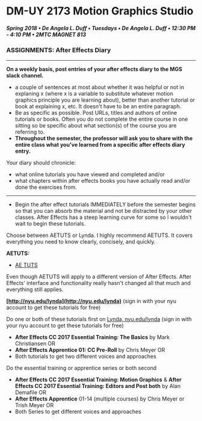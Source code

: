 # DM-UY 2173 Motion Graphics Studio

##### Spring 2018 • De Angela L. Duff • Tuesdays • De Angela L. Duff • 12:30 PM - 4:10 PM • 2MTC MAGNET 813

### ASSIGNMENTS: After Effects Diary
 ---

**On a weekly basis, post entries of your after effects diary to the MGS slack channel.** 
* a couple of sentences at most about whether it was helpful or not in explaning x (where x is a variable to substitute whatever motion graphics principle you are learning about), better than another tutorial or book at explaining x, etc. It doesn't have to be an entire paragraph.
* Be as specific as possible. Post URLs, titles and authors of online tutorials or books. Often you do not complete the entire course in one sitting so be specific about what section(s) of the course you are referring to.
* **Throughout the semester, the professor will ask you to share with the entire class what you've learned from a specific after effects diary entry.**

Your diary should chronicle: 
* what online tutorials you have viewed and completed and/or 
* what chapters within after effects books you have actually read and/or done the exercises from.

---
* Begin the after effect tutorials IMMEDIATELY before the semester begins so that you can absorb the material and not be distracted by your other classes. After Effects has a steep learning curve for some so I wouldn't wait to begin these tutorials. 

Choose between AETUTS or Lynda. I highly recommend AETUTS. It covers everything you need to know clearly, concisely, and quickly.

**AETUTS:**
* [AE TUTS](ae_tuts.md)

Even though AETUTS will apply to a different version of After Effects. After Effects' interface and functionality really hasn't changed all that much and everything still applies.

**[http://nyu.edu/lynda](http://nyu.edu/lynda)** (sign in with your nyu account to get these tutorials for free)

Do one or both of these tutorials first on [Lynda, nyu.edu/lynda](http://nyu.edu/lynda) (sign in with your nyu account to get these tutorials for free)
* **After Effects CC 2017 Essential Training: The Basics** by Mark Christiansen OR 
* **After Effects Apprentice 01: CC Pre-Roll** by Chris Meyer OR 
* Both tutorials to get two different voices and approaches

Do the essential training or apprentice series or both second
* **After Effects CC 2017 Essential Training: Motion Graphics** &amp; **After Effects CC 2017 Essential Training: Editors and Post both** by Alan Demafile OR 
* **After Effects Apprentice** 01-14 (multiple courses) by Chris Meyer or Trish Meyer OR 
* Both Series to get different voices and approaches

